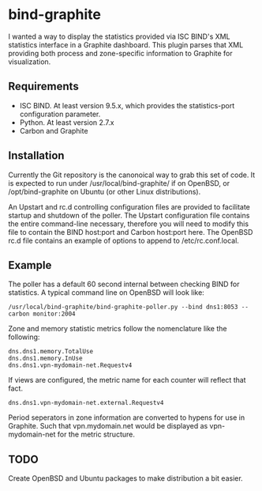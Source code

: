 # bind-graphite

I wanted a way to display the statistics provided via ISC BIND's XML statistics interface in a Graphite dashboard. This plugin parses that XML providing both process and zone-specific information to Graphite for visualization.

## Requirements

* ISC BIND. At least version 9.5.x, which provides the statistics-port configuration parameter.
* Python. At least version 2.7.x
* Carbon and Graphite

## Installation

Currently the Git repository is the canonoical way to grab this set of code. It is expected to run under /usr/local/bind-graphite/ if on OpenBSD, or /opt/bind-graphite on Ubuntu (or other Linux distributions).

An Upstart and rc.d controlling configuration files are provided to facilitate startup and shutdown of the poller. The Upstart configuration file contains the entire command-line necessary, therefore you will need to modify this file to contain the BIND host:port and Carbon host:port here. The OpenBSD rc.d file contains an example of options to append to /etc/rc.conf.local.

## Example

The poller has a default 60 second internal between checking BIND for statistics. A typical command line on OpenBSD will look like:

    /usr/local/bind-graphite/bind-graphite-poller.py --bind dns1:8053 --carbon monitor:2004
    
Zone and memory statistic metrics follow the nomenclature like the following:

    dns.dns1.memory.TotalUse
    dns.dns1.memory.InUse
    dns.dns1.vpn-mydomain-net.Requestv4
    
If views are configured, the metric name for each counter will reflect that fact.

    dns.dns1.vpn-mydomain-net.external.Requestv4

Period seperators in zone information are converted to hypens for use in Graphite. Such that vpn.mydomain.net would be displayed as vpn-mydomain-net for the metric structure.

## TODO

Create OpenBSD and Ubuntu packages to make distribution a bit easier.

